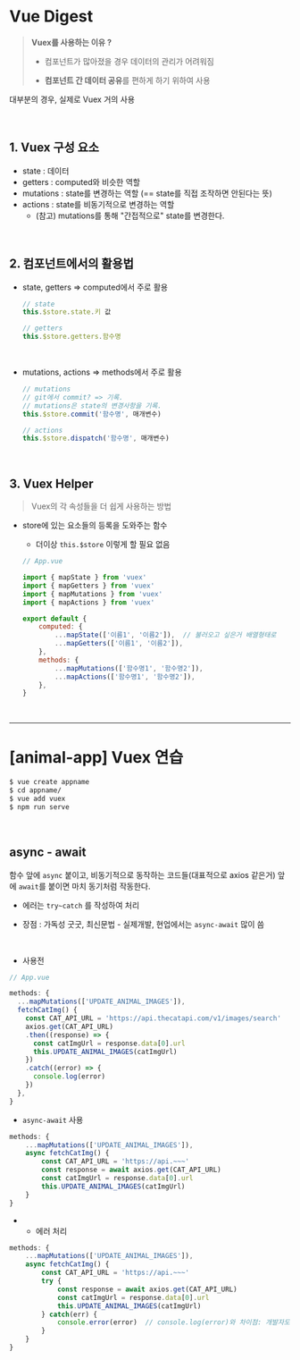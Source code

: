 # Vue Digest

> **Vuex를 사용하는 이유 ?**
>
> - 컴포넌트가 많아졌을 경우 데이터의 관리가 어려워짐
>
> - **컴포넌트 간 데이터 공유**를 편하게 하기 위하여 사용

대부분의 경우, 실제로 Vuex 거의 사용

<br>

## 1. Vuex 구성 요소

- state : 데이터
- getters : computed와 비슷한 역할
- mutations : state를 변경하는 역할 (== state를 직접 조작하면 안된다는 뜻)
- actions : state를 비동기적으로 변경하는 역할 
  - (참고) mutations를 통해 "간접적으로" state를 변경한다.

<br>

## 2. 컴포넌트에서의 활용법

- state, getters => computed에서 주로 활용

  ```javascript
  // state
  this.$store.state.키 값
  
  // getters
  this.$store.getters.함수명
  ```

<br>

- mutations, actions => methods에서 주로 활용

  ```javascript
  // mutations
  // git에서 commit? => 기록.
  // mutations은 state의 변경사항을 기록.
  this.$store.commit('함수명', 매개변수)
  
  // actions
  this.$store.dispatch('함수명', 매개변수)
  ```

<br>

## 3. Vuex Helper

> Vuex의 각 속성들을 더 쉽게 사용하는 방법

- store에 있는 요소들의 등록을 도와주는 함수

  - 더이상 `this.$store` 이렇게 할 필요 없음

  ```javascript
  // App.vue
  
  import { mapState } from 'vuex'
  import { mapGetters } from 'vuex'
  import { mapMutations } from 'vuex'
  import { mapActions } from 'vuex'
  
  export default {
      computed: {
          ...mapState(['이름1', '이름2']),  // 불러오고 싶은거 배열형태로
          ...mapGetters(['이름1', '이름2']),
      },
      methods: {
          ...mapMutations(['함수명1', '함수명2']),
          ...mapActions(['함수명1', '함수명2']),
      },    
  }
  ```


<br>

---

# [animal-app] Vuex 연습

```bash
$ vue create appname
$ cd appname/
$ vue add vuex
$ npm run serve
```

<br>

## async - await

함수 앞에 `async` 붙이고, 비동기적으로 동작하는 코드들(대표적으로 axios 같은거) 앞에 `await`를 붙이면 마치 동기처럼 작동한다.

- 에러는 `try~catch` 를 작성하여 처리

- 장점 : 가독성 굿굿, 최신문법 - 실제개발, 현업에서는 `async-await` 많이 씀

<br>

- 사용전

```javascript
// App.vue

methods: {
  ...mapMutations(['UPDATE_ANIMAL_IMAGES']),
  fetchCatImg() {
    const CAT_API_URL = 'https://api.thecatapi.com/v1/images/search'
    axios.get(CAT_API_URL)
    .then((response) => {
      const catImgUrl = response.data[0].url
      this.UPDATE_ANIMAL_IMAGES(catImgUrl)
    })
    .catch((error) => {
      console.log(error)
    })
  },
}
```

- `async-await` 사용

```javascript
methods: {
    ...mapMutations(['UPDATE_ANIMAL_IMAGES']),
    async fetchCatImg() {
        const CAT_API_URL = 'https://api.~~~'
        const response = await axios.get(CAT_API_URL)
        const catImgUrl = response.data[0].url
        this.UPDATE_ANIMAL_IMAGES(catImgUrl)
    }
}
```

- + 에러 처리

```javascript
methods: {
    ...mapMutations(['UPDATE_ANIMAL_IMAGES']),
    async fetchCatImg() {
        const CAT_API_URL = 'https://api.~~~'
        try {
            const response = await axios.get(CAT_API_URL)
            const catImgUrl = response.data[0].url
            this.UPDATE_ANIMAL_IMAGES(catImgUrl)
        } catch(err) {
            console.error(error)  // console.log(error)와 차이점: 개발자도구에서 에러가 빨갛게 뜸
        }
    }
}
```

